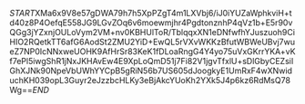 $START$XMa6x9V8e57gDWA79h7h5XpPZgT4m1LXVbj6/iJ0iYUZaWphkviH+td40z8P4OefqE558JG9LGvZOq6v6moewmjhr4PgdtonznhP4qVz1b+E5r90vQGg3jYZxnjOULoVym2VM+nv0KBHUlToR/TblqqxXN1eDNfwfhYJuszuoh9CiHIO2RQetkTT6afG6AodSt2ZMU2YiD+EwQL5rVXvWKKzBfutWBWeUBvj7wueZ7NP0IcNNxweUOHK9AfHrSr83KeK1fDLoaRngG4Y4yo75uVxGKrrYKA+vKf7ePl5iwgShR1jNxJKHAvEw4E9XpLoQmD51j7Fi82V1jgvTfxlU+sDlGbyCEZsiIGhXJNk90NpeVbUWhYYCpB5gRiN56b7US605dJoogkyE1UmRxF4wXNwiduchKH039opL3Guyr2eJzzbcHLKy3eBjAkcYUoKh2YXk5J4p6kz6RdMsQ78Wg==$END$